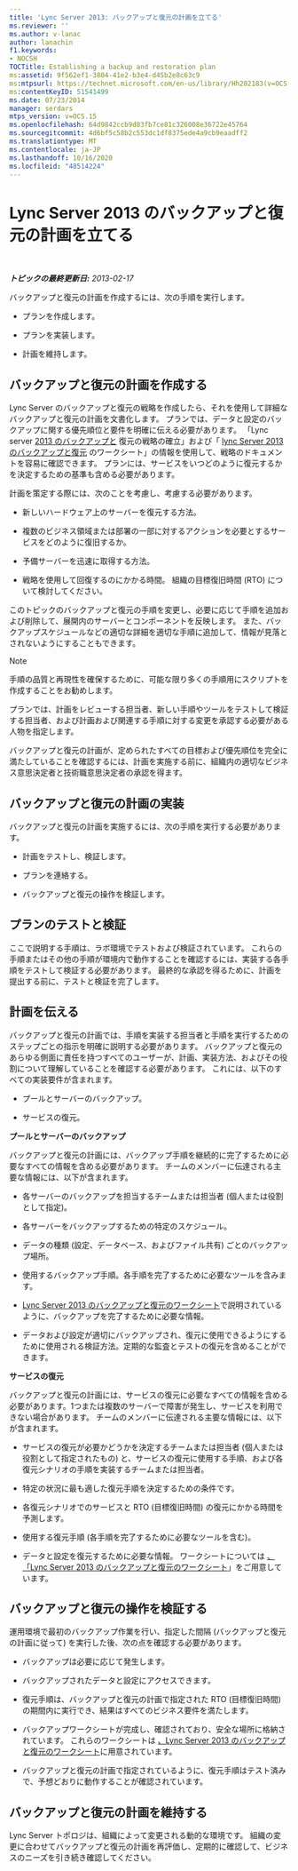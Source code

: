 ```yaml
---
title: 'Lync Server 2013: バックアップと復元の計画を立てる'
ms.reviewer: ''
ms.author: v-lanac
author: lanachin
f1.keywords:
- NOCSH
TOCTitle: Establishing a backup and restoration plan
ms:assetid: 9f562ef1-3804-41e2-b3e4-d45b2e8c63c9
ms:mtpsurl: https://technet.microsoft.com/en-us/library/Hh202183(v=OCS.15)
ms:contentKeyID: 51541499
ms.date: 07/23/2014
manager: serdars
mtps_version: v=OCS.15
ms.openlocfilehash: 64d9842ccb9d83fb7ce81c326008e36722e45764
ms.sourcegitcommit: 4d6bf5c58b2c553dc1df8375ede4a9cb9eaadff2
ms.translationtype: MT
ms.contentlocale: ja-JP
ms.lasthandoff: 10/16/2020
ms.locfileid: "48514224"
---
```

# <a name="establishing-a-backup-and-restoration-plan-for-lync-server-2013"></a>Lync Server 2013 のバックアップと復元の計画を立てる

<div data-xmlns="http://www.w3.org/1999/xhtml">

<div class="topic" data-xmlns="http://www.w3.org/1999/xhtml" data-msxsl="urn:schemas-microsoft-com:xslt" data-cs="https://msdn.microsoft.com/">

<div data-asp="https://msdn2.microsoft.com/asp">



</div>

<div id="mainSection">

<div id="mainBody">

<span> </span>

_**トピックの最終更新日:** 2013-02-17_

バックアップと復元の計画を作成するには、次の手順を実行します。

  - プランを作成します。

  - プランを実装します。

  - 計画を維持します。

<div>

## <a name="developing-a-backup-and-restoration-plan"></a>バックアップと復元の計画を作成する

Lync Server のバックアップと復元の戦略を作成したら、それを使用して詳細なバックアップと復元の計画を文書化します。 プランでは、データと設定のバックアップに関する優先順位と要件を明確に伝える必要があります。 「Lync server [2013 のバックアップと](lync-server-2013-establishing-a-backup-and-restoration-strategy.md) 復元の戦略の確立」および「 [lync Server 2013 のバックアップと復元](lync-server-2013-backup-and-restoration-worksheets.md) のワークシート」の情報を使用して、戦略のドキュメントを容易に確認できます。 プランには、サービスをいつどのように復元するかを決定するための基準も含める必要があります。

計画を策定する際には、次のことを考慮し、考慮する必要があります。

  - 新しいハードウェア上のサーバーを復元する方法。

  - 複数のビジネス領域または部署の一部に対するアクションを必要とするサービスをどのように復旧するか。

  - 予備サーバーを迅速に取得する方法。

  - 戦略を使用して回復するのにかかる時間。 組織の目標復旧時間 (RTO) について検討してください。

このトピックのバックアップと復元の手順を変更し、必要に応じて手順を追加および削除して、展開内のサーバーとコンポーネントを反映します。 また、バックアップスケジュールなどの適切な詳細を適切な手順に追加して、情報が見落とされないようにすることもできます。

<div>


> [!NOTE]  
> 手順の品質と再現性を確保するために、可能な限り多くの手順用にスクリプトを作成することをお勧めします。



</div>

プランでは、計画をレビューする担当者、新しい手順やツールをテストして検証する担当者、および計画および関連する手順に対する変更を承認する必要がある人物を指定します。

バックアップと復元の計画が、定められたすべての目標および優先順位を完全に満たしていることを確認するには、計画を実施する前に、組織内の適切なビジネス意思決定者と技術職意思決定者の承認を得ます。

</div>

<div>

## <a name="implementing-the-backup-and-restoration-plan"></a>バックアップと復元の計画の実装

バックアップと復元の計画を実施するには、次の手順を実行する必要があります。

  - 計画をテストし、検証します。

  - プランを連絡する。

  - バックアップと復元の操作を検証します。

<div>

## <a name="testing-and-validating-the-plan"></a>プランのテストと検証

ここで説明する手順は、ラボ環境でテストおよび検証されています。 これらの手順またはその他の手順が環境内で動作することを確認するには、実装する各手順をテストして検証する必要があります。 最終的な承認を得るために、計画を提出する前に、テストと検証を完了します。

</div>

<div>

## <a name="communicating-the-plan"></a>計画を伝える

バックアップと復元の計画では、手順を実装する担当者と手順を実行するためのステップごとの指示を明確に説明する必要があります。 バックアップと復元のあらゆる側面に責任を持つすべてのユーザーが、計画、実装方法、およびその役割について理解していることを確認する必要があります。 これには、以下のすべての実装要件が含まれます。

  - プールとサーバーのバックアップ。

  - サービスの復元。

**プールとサーバーのバックアップ**

バックアップと復元の計画には、バックアップ手順を継続的に完了するために必要なすべての情報を含める必要があります。 チームのメンバーに伝達される主要な情報には、以下が含まれます。

  - 各サーバーのバックアップを担当するチームまたは担当者 (個人または役割として指定)。

  - 各サーバーをバックアップするための特定のスケジュール。

  - データの種類 (設定、データベース、およびファイル共有) ごとのバックアップ場所。

  - 使用するバックアップ手順。各手順を完了するために必要なツールを含みます。

  - [Lync Server 2013 のバックアップと復元のワークシート](lync-server-2013-backup-and-restoration-worksheets.md)で説明されているように、バックアップを完了するために必要な情報。

  - データおよび設定が適切にバックアップされ、復元に使用できるようにするために使用される検証方法。定期的な監査とテストの復元を含めることができます。

**サービスの復元**

バックアップと復元の計画には、サービスの復元に必要なすべての情報を含める必要があります。1つまたは複数のサーバーで障害が発生し、サービスを利用できない場合があります。 チームのメンバーに伝達される主要な情報には、以下が含まれます。

  - サービスの復元が必要かどうかを決定するチームまたは担当者 (個人または役割として指定されたもの) と、サービスの復元に使用する手順、および各復元シナリオの手順を実装するチームまたは担当者。

  - 特定の状況に最も適した復元手順を決定するための条件です。

  - 各復元シナリオでのサービスと RTO (目標復旧時間) の復元にかかる時間を予測します。

  - 使用する復元手順 (各手順を完了するために必要なツールを含む)。

  - データと設定を復元するために必要な情報。 ワークシートについては [、「Lync Server 2013 のバックアップと復元のワークシート](lync-server-2013-backup-and-restoration-worksheets.md)」をご用意しています。

</div>

<div>

## <a name="validating-backup-and-restoration-operations"></a>バックアップと復元の操作を検証する

運用環境で最初のバックアップ作業を行い、指定した間隔 (バックアップと復元の計画に従って) を実行した後、次の点を確認する必要があります。

  - バックアップは必要に応じて発生します。

  - バックアップされたデータと設定にアクセスできます。

  - 復元手順は、バックアップと復元の計画で指定された RTO (目標復旧時間) の期間内に実行でき、結果はすべてのビジネス要件を満たします。

  - バックアップワークシートが完成し、確認されており、安全な場所に格納されています。 これらのワークシートは [、Lync Server 2013 のバックアップと復元のワークシート](lync-server-2013-backup-and-restoration-worksheets.md)に用意されています。

  - バックアップと復元の計画で指定されているように、復元手順はテスト済みで、予想どおりに動作することが確認されています。

</div>

</div>

<div>

## <a name="maintaining-the-backup-and-restoration-plan"></a>バックアップと復元の計画を維持する

Lync Server トポロジは、組織によって変更される動的な環境です。 組織の変更に合わせてバックアップと復元の計画を再評価し、定期的に確認して、ビジネスのニーズを引き続き確認してください。

</div>

</div>

<span> </span>

</div>

</div>

</div>

